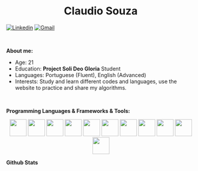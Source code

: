 <h1 align="center">Claudio Souza</h1>

[![Linkedin](https://img.shields.io/badge/-LinkedIn-blue?style=flat&logo=Linkedin&logoColor=white)](https://www.linkedin.com/in/Claudioss23/)
[![Gmail](https://img.shields.io/badge/-Gmail-c14438?style=flat&logo=Gmail&logoColor=white)](mailto:souza.claudiof23@gmail.com)

<br/>

**About me:**

* Age: 21
* Education: **Project Soli Deo Gloria** Student
* Languages: Portuguese (Fluent), English (Advanced)
* Interests: Study and learn different codes and languages, use the website to practice and share my algorithms.

<br/>

**Programming Languages & Frameworks & Tools:**

<p align="center">
 <img src="https://cdn.jsdelivr.net/gh/devicons/devicon/icons/html5/html5-original-wordmark.svg" height="45" />
 <img src="https://cdn.jsdelivr.net/gh/devicons/devicon/icons/css3/css3-original-wordmark.svg" height="45" />
 <img src="https://cdn.jsdelivr.net/gh/devicons/devicon/icons/javascript/javascript-original.svg" height="45" />
 <img src="https://cdn.jsdelivr.net/gh/devicons/devicon/icons/react/react-original.svg" height="45" />
 <img src="https://cdn.jsdelivr.net/gh/devicons/devicon/icons/java/java-original.svg" height="45" />
 <img src="https://cdn.jsdelivr.net/gh/devicons/devicon/icons/csharp/csharp-original.svg" height="45" />
 <img src="https://cdn.jsdelivr.net/gh/devicons/devicon/icons/docker/docker-original-wordmark.svg" height="45" />
 <img src="https://cdn.jsdelivr.net/gh/devicons/devicon/icons/git/git-original.svg" height="45" />
 <img src="https://cdn.jsdelivr.net/gh/devicons/devicon/icons/gradle/gradle-plain.svg" height="45" />
 <img src="https://cdn.jsdelivr.net/gh/devicons/devicon/icons/mysql/mysql-original-wordmark.svg" height="45" />
 <img src="https://cdn.jsdelivr.net/gh/devicons/devicon/icons/unity/unity-original.svg" height="45" />
</p>

**Github Stats**

